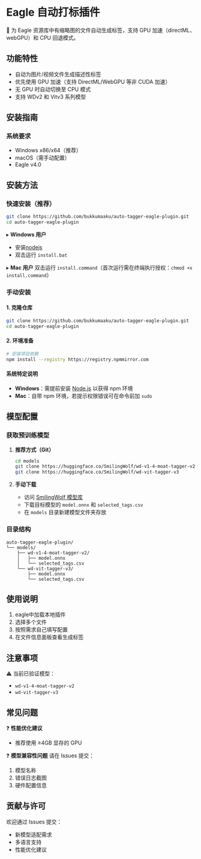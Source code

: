 # Eagle 自动打标插件

📌 为 Eagle 资源库中有缩略图的文件自动生成标签，支持 GPU 加速（directML、webGPU）和 CPU 回退模式。

## 功能特性

-   自动为图片/视频文件生成描述性标签
-   优先使用 GPU 加速（支持 DirectML/WebGPU 等非 CUDA 加速）
-   无 GPU 时自动切换至 CPU 模式
-   支持 WDv2 和 Vitv3 系列模型

## 安装指南

### 系统要求

-   Windows x86/x64（推荐）
-   macOS（需手动配置）
-   Eagle v4.0

## 安装方法

### 快速安装（推荐）

```bash
git clone https://github.com/bukkumaaku/auto-tagger-eagle-plugin.git
cd auto-tagger-eagle-plugin
```

▸ **Windows 用户**

-   安装[nodejs](https://nodejs.org/zh-cn/download)
-   双击运行 `install.bat`

▸ **Mac 用户**
双击运行 `install.command`（首次运行需在终端执行授权：`chmod +x install.command`）

### 手动安装

#### 1. 克隆仓库

```bash
git clone https://github.com/bukkumaaku/auto-tagger-eagle-plugin.git
cd auto-tagger-eagle-plugin
```

#### 2. 环境准备

```bash
# 安装项目依赖
npm install --registry https://registry.npmmirror.com
```

#### 系统特定说明

-   **Windows**：需提前安装 [Node.js](https://nodejs.org) 以获得 npm 环境
-   **Mac**：自带 npm 环境，若提示权限错误可在命令前加 `sudo`

## 模型配置

### 获取预训练模型

1. **推荐方式（Git）**

    ```bash
    cd models
    git clone https://huggingface.co/SmilingWolf/wd-v1-4-moat-tagger-v2
    git clone https://huggingface.co/SmilingWolf/wd-vit-tagger-v3
    ```

2. **手动下载**
    - 访问 [SmilingWolf 模型库](https://huggingface.co/SmilingWolf)
    - 下载目标模型的 `model.onnx` 和 `selected_tags.csv`
    - 在 `models` 目录新建模型文件夹存放

### 目录结构

```
auto-tagger-eagle-plugin/
└── models/
    ├── wd-v1-4-moat-tagger-v2/
    │   ├── model.onnx
    │   └── selected_tags.csv
    └── wd-vit-tagger-v3/
        ├── model.onnx
        └── selected_tags.csv
```

## 使用说明

1. eagle中加载本地插件
2. 选择多个文件
3. 按照需求自己填写配置
4. 在文件信息面板查看生成标签

## 注意事项

⚠️ 当前已验证模型：

-   `wd-v1-4-moat-tagger-v2`
-   `wd-vit-tagger-v3`

## 常见问题

❓ **性能优化建议**

-   推荐使用 ≥4GB 显存的 GPU

❓ **模型兼容性问题**
请在 Issues 提交：

1. 模型名称
2. 错误日志截图
3. 硬件配置信息

## 贡献与许可

欢迎通过 Issues 提交：

-   新模型适配需求
-   多语言支持
-   性能优化建议
